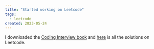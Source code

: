 ```yaml
---
title: "Started working on Leetcode"
tags:
  - leetcode
created: 2023-05-24
---
```

I downloaded the [Coding Interview book](https://github.com/Avinash987/Coding/blob/master/Cracking-the-Coding-Interview-6th-Edition-189-Programming-Questions-and-Solutions.pdf) and [here](https://leetcode.com/list/5kiae7i1/) is all the solutions on Leetcode.